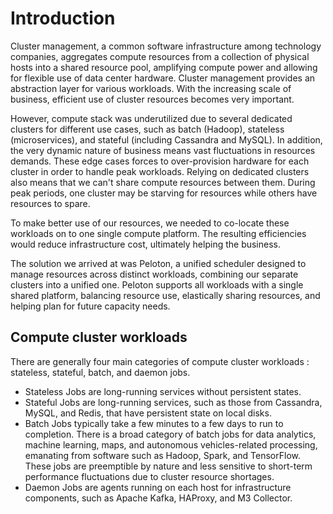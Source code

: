 # Introduction

Cluster management, a common software infrastructure among technology companies, aggregates compute resources from a collection of physical hosts into a shared resource pool, amplifying compute power and allowing for flexible use of data center hardware. Cluster management provides an abstraction layer for various workloads. With the increasing scale of business, efficient use of cluster resources becomes very important. 

However, compute stack was underutilized due to several dedicated clusters for different use cases, such as batch (Hadoop), stateless (microservices), and stateful (including Cassandra and MySQL). In addition, the very dynamic nature of business means vast fluctuations in resources demands. These edge cases forces to over-provision hardware for each cluster in order to handle peak workloads. Relying on dedicated clusters also means that we can't share compute resources between them. During peak periods, one cluster may be starving for resources while others have resources to spare.

To make better use of our resources, we needed to co-locate these workloads on to one single compute platform. The resulting efficiencies would reduce infrastructure cost, ultimately helping the business. 

The solution we arrived at was Peloton, a unified scheduler designed to manage resources across distinct workloads, combining our separate clusters into a unified one. Peloton supports all workloads with a single shared platform, balancing resource use, elastically sharing resources, and helping plan for future capacity needs.

## Compute cluster workloads
There are generally four main categories of compute cluster workloads : stateless, stateful, batch, and daemon jobs.

- Stateless Jobs are long-running services without persistent states.
- Stateful Jobs are long-running services, such as those from Cassandra, MySQL, and Redis, that have persistent state on local disks.
- Batch Jobs typically take a few minutes to a few days to run to completion. There is a broad category of batch jobs for data analytics, machine learning, maps, and autonomous vehicles-related processing, emanating from software such as Hadoop, Spark, and TensorFlow. These jobs are preemptible by nature and less sensitive to short-term performance fluctuations due to cluster resource shortages.
- Daemon Jobs are agents running on each host for infrastructure components, such as Apache Kafka, HAProxy, and M3 Collector.


